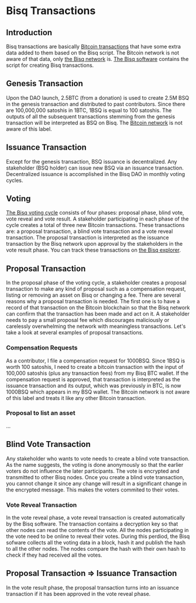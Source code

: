# Bisq Transactions

## Introduction
Bisq transactions are basically [Bitcoin transactions](bitcointx.md) that have some extra data added to them based on the Bisq script. The Bitcoin network is not aware of that data, only [the Bisq network](bisp2p.md) is. [The Bisq software](bisqsoftware.md) contains the script for creating Bisq transactions.

## Genesis Transaction
Upon the DAO launch, 2.5BTC (from a donation) is used to create 2.5M BSQ in the genesis transaction and distributed to past contributors. Since there are 100,000,000 satoshis in 1BTC, 1BSQ is equal to 100 satoshis. The outputs of all the subsequent transactions stemming from the genesis transaction will be interpreted as BSQ on Bisq. The [Bitcoin network](btcnetwork.md) is not aware of this label.  

## Issuance Transaction 
Except for the genesis transaction, BSQ issuance is decentralized. Any stakeholder (BSQ holder) can issue new BSQ via an issuance transaction. Decentralized issuance is accomplished in the Bisq DAO in monthly voting cycles. 

## Voting
[The Bisq voting cycle](voting.md) consists of four phases: proposal phase, blind vote, vote reveal and vote result. A stakeholder participating in each phase of the cycle creates a total of three new Bitcoin transactions. These transactions are: a proposal transaction, a blind vote transaction and a vote reveal transaction. The proposal transaction is interpreted as the issuance transaction by the Bisq network upon approval by the stakeholders in the vote result phase. You can track these transactions on [the Bisq explorer](https://explorer.bisq.network/index.html).  

## Proposal Transaction
In the proposal phase of the voting cycle, a stakeholder creates a proposal transaction to make any kind of proposal such as a compensation request, listing or removing an asset on Bisq or changing a fee. There are several reasons why a proposal transaction is needed. The first one is to have a record of that transaction on the Bitcoin blockchain so that the Bisq network can confirm that the transaction has been made and act on it. A stakeholder needs to pay a small proposal fee which discourages maliciously or carelessly overwhelming the network with meaningless transactions. Let's take a look at several examples of proposal transactions.

### Compensation Requests
As a contributor, I file a compensation request for 1000BSQ. Since 1BSQ is worth 100 satoshis, I need to create a bitcoin transaction with the input of 100,000 satoshis (plus any transaction fees) from my Bisq BTC wallet. If the compensation request is approved, that transaction is interpreted as the issuance transaction and its output, which was previously in BTC, is now 1000BSQ which appears in my BSQ wallet. The Bitcoin network is not aware of this label and treats it like any other Bitcoin transaction.

### Proposal to list an asset
...

## Blind Vote Transaction
Any stakeholder who wants to vote needs to create a blind vote transaction. As the name suggests, the voting is done anonymously so that the earlier voters do not influence the later participants. The vote is encrypted and transmitted to other Bisq nodes. Once you create a blind vote transaction, you cannot change it since any change will result in a significant change in the encrypted message. This makes the voters commited to their votes.

### Vote Reveal Transaction
In the vote reveal phase, a vote reveal transaction is created automatically by the Bisq software. The transaction contains a decryption key so that other nodes can read the contents of the vote. All the nodes participating in the vote need to be online to reveal their votes. During this perdiod, the Bisq sofware collects all the voting data in a block, hash it and publish the hash to all the other nodes. The nodes compare the hash with their own hash to check if they had received all the votes. 

## Proposal Transaction => Issuance Transaction
In the vote result phase, the proposal transaction turns into an issuance transaction if it has been approved in the vote reveal phase. 

